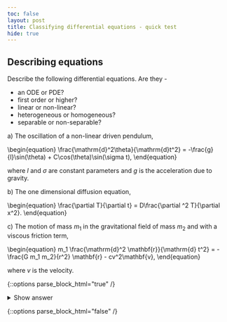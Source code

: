 ```yaml
---
toc: false
layout: post
title: Classifying differential equations - quick test
hide: true
---
```


## Describing equations
Describe the following differential equations. Are they - 
- an ODE or PDE?
- first order or higher?
- linear or non-linear?
- heterogeneous or homogeneous?
- separable or non-separable?

a) The oscillation of a non-linear driven pendulum,

\begin{equation}
\frac{\mathrm{d}^2\theta}{\mathrm{d}t^2} = -\frac{g}{l}\sin(\theta) + C\cos(\theta)\sin(\sigma t),
\end{equation}

where $l$ and $\sigma$ are constant parameters and $g$ is the acceleration due to gravity.

b) The one dimensional diffusion equation,

\begin{equation}
\frac{\partial T}{\partial t} = D\frac{\partial ^2 T}{\partial x^2}.
\end{equation}

c) The motion of mass $m_1$ in the gravitational field of mass $m_2$ and with a viscous friction term,

\begin{equation}
m_1 \frac{\mathrm{d}^2 \mathbf{r}}{\mathrm{d} t^2} = -\frac{G m_1 m_2}{r^2} \mathbf{r} - cv^2\mathbf{v},
\end{equation}

where $v$ is the velocity.


{::options parse_block_html="true" /}
<details>
  <summary markdown="span">Show answer</summary>

  a) This equation is a second order, linear, heterogeneous, non-separable ODE.
  
  b) This equation is a second order, linear, homogeneous PDE. A linear, homogeneous PDE is separable and can be solved using the [Separation of Variables](https://tutorial.math.lamar.edu/classes/de/SeparationofVariables.aspx).
  
  c) This equation is a second order, non-linear, heterogeneous, non-separable ODE.
  
  </details>

{::options parse_block_html="false" /}
